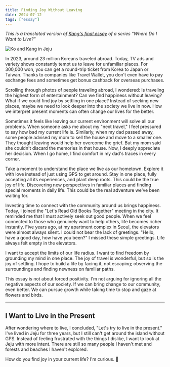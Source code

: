 ```yaml
---
title: Finding Joy Without Leaving
date: 2024-07-12
tags: ["essay"]
---
```


*This is a translated version of [Kang's final essay](https://jagunbae.com/where-4/) of a series "Where Do I Want to Live?"*

![Ko and Kang in Jeju](https://jagunbae.com/content/images/size/w2000/2024/06/IMG_2239-2.webp)

In 2023, around 23 million Koreans traveled abroad. Today, TV ads and variety shows constantly tempt us to leave for unfamiliar places. For 300,000 won, you can get a round-trip ticket from Korea to Japan or Taiwan. Thanks to companies like Travel Wallet, you don't even have to pay exchange fees and sometimes get bonus cashback for overseas purchases.

Scrolling through photos of people traveling abroad, I wondered: Is traveling the highest form of entertainment? Can we find happiness without leaving? What if we could find joy by settling in one place? Instead of seeking new places, maybe we need to look deeper into the society we live in now. How we interpret present moments can often change our lives for the better.

Sometimes it feels like leaving our current environment will solve all our problems. When someone asks me about my "next travel," I feel pressured to say how bad my current life is. Similarly, when my dad passed away, some people advised my mom to sell the house and move to a smaller one. They thought leaving would help her overcome the grief. But my mom said she couldn't discard the memories in that house. Now, I deeply appreciate her decision. When I go home, I find comfort in my dad's traces in every corner.

Take a moment to understand the place we live as our hometown. Explore it with love instead of just using GPS to get around. Stay in one place, fully accepting all its experiences, and plant deep roots. This could be the true joy of life. Discovering new perspectives in familiar places and finding special moments in daily life. This could be the real adventure we've been waiting for.

Investing time to connect with the community around us brings happiness. Today, I joined the "Let's Read Old Books Together" meeting in the city. It reminded me that I must actively seek out good people. When we feel connected to those who genuinely want to help others, life becomes richer instantly. Five years ago, at my apartment complex in Seoul, the elevators were almost always silent. I could not bear the lack of greetings. "Hello, have a good day, how have you been?" I missed these simple greetings. Life always felt empty in the elevators.

I want to accept the limits of our life radius. I want to find freedom by grounding my mind in one place. The joy of travel is wonderful, but so is the joy of settling. I hope to build a life by facing it, not escaping; observing the surroundings and finding newness on familiar paths.

This essay is not about forced positivity. I'm not arguing for ignoring all the negative aspects of our society. If we can bring change to our community, even better. We can pursue growth while taking time to stop and gaze at flowers and birds.

---

## I Want to Live in the Present

After wondering where to live, I concluded, "Let's try to live in the present." I've lived in Jeju for three years, but I still can't get around the island without GPS. Instead of feeling frustrated with the things I dislike, I want to look at Jeju with more intent. There are still so many people I haven't met and forests and beaches I haven't explored.

How do you find joy in your current life? I'm curious. 👀